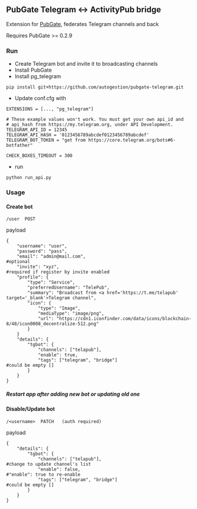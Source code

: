 ## PubGate Telegram <-> ActivityPub bridge
Extension for [PubGate](https://github.com/autogestion/pubgate), federates Telegram channels and back

Requires PubGate >= 0.2.9
### Run
 - Create Telegram bot and invite it to broadcasting channels
 - Install PubGate
 - Install pg_telegram
 ```
 pip install git+https://github.com/autogestion/pubgate-telegram.git

```
 - Update conf.cfg with
```
EXTENSIONS = [..., "pg_telegram"]

# These example values won't work. You must get your own api_id and
# api_hash from https://my.telegram.org, under API Development.
TELEGRAM_API_ID = 12345
TELEGRAM_API_HASH = '0123456789abcdef0123456789abcdef'
TELEGRAM_BOT_TOKEN = "get from https://core.telegram.org/bots#6-botfather"

CHECK_BOXES_TIMEOUT = 300
```
 - run
```
python run_api.py

```


### Usage

#### Create bot
```
/user  POST
```
payload
```
{
	"username": "user",
	"password": "pass",
	"email": "admin@mail.com",                                     #optional
	"invite": "xyz",                                               #required if register by invite enabled
	"profile": {
		"type": "Service",
		"preferredUsername": "TelePub",
		"summary": "Broadcast from <a href='https://t.me/telapub' target='_blank'>Telegram channel",
	    "icon": {
	        "type": "Image",
	        "mediaType": "image/png",
	        "url": "https://cdn1.iconfinder.com/data/icons/blockchain-8/48/icon0008_decentralize-512.png"
	    }
	}
	"details": {
		"tgbot": {
			"channels": ["telapub"],
			"enable": true,
			"tags": ["telegram", "bridge"]                                #could be empty []
		}
	}
}
```

##### Restart app after adding new bot or updating old one


#### Disable/Update bot
```
/<username>  PATCH   (auth required)
```
payload
```
{
    "details": {
        "tgbot": {
            "channels": ["telapub"],                                      #change to update channel's list
            "enable": false,                                              #"enable": true to re-enable
			"tags": ["telegram", "bridge"]                                 #could be empty []
        }
    }
}
```
